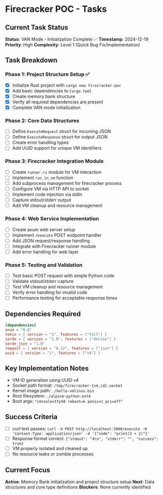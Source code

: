 # Firecracker POC - Tasks

## Current Task Status
**Status**: VAN Mode - Initialization Complete ✅
**Timestamp**: 2024-12-19
**Priority**: High
**Complexity**: Level 1 (Quick Bug Fix/Implementation)

## Task Breakdown

### Phase 1: Project Structure Setup ✅
- [x] Initialize Rust project with `cargo new firecracker-poc`
- [x] Add basic dependencies to `Cargo.toml`
- [x] Create memory bank structure
- [x] Verify all required dependencies are present
- [x] Complete VAN mode initialization

### Phase 2: Core Data Structures
- [ ] Define `ExecuteRequest` struct for incoming JSON
- [ ] Define `ExecuteResponse` struct for output JSON
- [ ] Create error handling types
- [ ] Add UUID support for unique VM identifiers

### Phase 3: Firecracker Integration Module
- [ ] Create `runner.rs` module for VM interaction
- [ ] Implement `run_in_vm` function
- [ ] Add subprocess management for firecracker process
- [ ] Configure VM via HTTP API to socket
- [ ] Implement code injection via stdin
- [ ] Capture stdout/stderr output
- [ ] Add VM cleanup and resource management

### Phase 4: Web Service Implementation
- [ ] Create axum web server setup
- [ ] Implement `/execute` POST endpoint handler
- [ ] Add JSON request/response handling
- [ ] Integrate with Firecracker runner module
- [ ] Add error handling for web layer

### Phase 5: Testing and Validation
- [ ] Test basic POST request with simple Python code
- [ ] Validate stdout/stderr capture
- [ ] Test VM cleanup and resource management
- [ ] Verify error handling for invalid code
- [ ] Performance testing for acceptable response times

## Dependencies Required
```toml
[dependencies]
axum = "0.8"
tokio = { version = "1", features = ["full"] }
serde = { version = "1.0", features = ["derive"] }
serde_json = "1.0"
reqwest = { version = "0.12", features = ["json"] }
uuid = { version = "1", features = ["v4"] }
```

## Key Implementation Notes
- VM ID generation using UUID v4
- Socket path format: `/tmp/firecracker-{vm_id}.socket`
- Kernel image path: `./hello-vmlinux.bin`
- Root filesystem: `./alpine-python.ext4`
- Boot args: `"console=ttyS0 reboot=k panic=1 pci=off"`

## Success Criteria
- [ ] curl test passes: `curl -X POST http://localhost:3000/execute -H 'Content-Type: application/json' -d '{"code": "print(2 + 2)"}'`
- [ ] Response format correct: `{"stdout": "4\n", "stderr": "", "success": true}`
- [ ] VM properly isolated and cleaned up
- [ ] No resource leaks or zombie processes

## Current Focus
**Active**: Memory Bank initialization and project structure setup
**Next**: Data structures and core type definitions
**Blockers**: None currently identified
